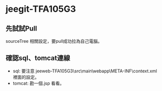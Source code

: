 # jeegit-TFA105G3

## 先試試Pull
sourceTree 相關設定，要pull成功拉為自己電腦。

## 確認sql、tomcat連線
- sql: 要注意 jeeweb-TFA105G3\src\main\webapp\META-INF\context.xml 裡面的設定。
- tomcat: 勘一個.jsp 看看。
